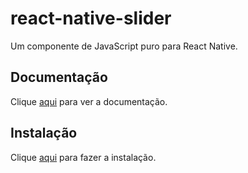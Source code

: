# react-native-slider

Um componente <Slider> de JavaScript puro para React Native.

## Documentação

Clique [aqui](https://github.com/jeanregisser/react-native-slider) para ver a documentação.

## Instalação

Clique [aqui](https://www.npmjs.com/package/react-native-slider) para fazer a instalação.
